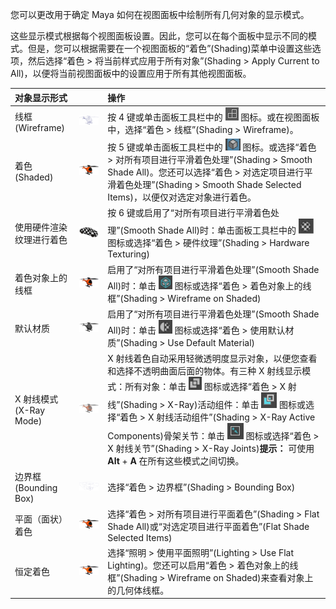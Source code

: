 您可以更改用于确定 Maya 如何在视图面板中绘制所有几何对象的显示模式。

这些显示模式根据每个视图面板设置。因此，您可以在每个面板中显示不同的模式。但是，您可以根据需要在一个视图面板的“着色”(Shading)菜单中设置这些选项，然后选择“着色 > 将当前样式应用于所有对象”(Shading > Apply Current to All)，以便将当前视图面板中的设置应用于所有其他视图面板。

| 对象显示形式             |                                                              | 操作                                                         |
| :----------------------- | :----------------------------------------------------------- | :----------------------------------------------------------- |
| 线框(Wireframe)          | ![img](./assets/GUID-5D1003A2-5993-4437-8268-238BBA79A40C.png) | 按 4 键或单击面板工具栏中的 ![img](./assets/GUID-4A1113ED-F886-4A07-92B2-7160F1378B96.png) 图标。或在视图面板中，选择“着色 > 线框”(Shading > Wireframe)。 |
| 着色(Shaded)             | ![img](./assets/GUID-E80D966B-800A-41C7-8174-3CC128235C35.png) | 按 5 键或单击面板工具栏中的 ![img](./assets/GUID-CB03400B-8C29-41AC-B19B-473C270D239B.png) 图标。或选择“着色 > 对所有项目进行平滑着色处理”(Shading > Smooth Shade All)。您还可以选择“着色 > 对选定项目进行平滑着色处理”(Shading > Smooth Shade Selected Items)，以便仅对选定对象进行着色。 |
| 使用硬件渲染纹理进行着色 | ![img](./assets/GUID-B2BE638E-F613-44B3-B231-6A5B2FC6C707.png) | 按 6 键或启用了“对所有项目进行平滑着色处理”(Smooth Shade All)时：单击面板工具栏中的 ![img](./assets/GUID-48EED097-7CF1-472D-8A35-95CC5BF30E6E.png) 图标或选择“着色 > 硬件纹理”(Shading > Hardware Texturing) |
| 着色对象上的线框         | ![img](./assets/GUID-0628413D-963B-45B8-93EC-4086C1177732.png) | 启用了“对所有项目进行平滑着色处理”(Smooth Shade All)时：单击 ![img](./assets/GUID-97F086C0-475D-4E32-A284-042481BE3F19.png) 图标或选择“着色 > 着色对象上的线框”(Shading > Wireframe on Shaded) |
| 默认材质                 | ![img](./assets/GUID-AEDB47C3-8565-48DA-8A7D-5E93FD479457.png) | 启用了“对所有项目进行平滑着色处理”(Smooth Shade All)时：单击 ![img](./assets/GUID-DBDFE2AF-2D91-45BE-8AD8-BB6F6AFAD815.png) 图标或选择“着色 > 使用默认材质”(Shading > Use Default Material) |
| X 射线模式(X-Ray Mode)   | ![img](./assets/GUID-4B1609D5-51BD-4A50-97FE-6760746427B9.png) | X 射线着色自动采用轻微透明度显示对象，以便您查看和选择不透明曲面后面的物体。有三种 X 射线显示模式：所有对象：单击 ![img](./assets/GUID-132BB56E-8F26-47A9-B2A3-75E927E03F9C.png) 图标或选择“着色 > X 射线”(Shading > X-Ray)活动组件：单击 ![img](./assets/GUID-252C6EE9-3A57-42F0-8927-897520105F8C.png) 图标或选择“着色 > X 射线活动组件”(Shading > X-Ray Active Components)骨架关节：单击 ![img](./assets/GUID-65B68880-BAFE-474E-893C-EC2598D68C8D.png) 图标或选择“着色 > X 射线关节”(Shading > X-Ray Joints)**提示：** 可使用 **Alt** + **A** 在所有这些模式之间切换。 |
| 边界框(Bounding Box)     | ![img](./assets/GUID-A1146D34-A2A4-44B4-906E-A03D85FCC6DA.png) | 选择“着色 > 边界框”(Shading > Bounding Box)                  |
| 平面（面状）着色         | ![img](./assets/GUID-69C3FD66-F6EF-4952-9795-71899904F770.png) | 选择“着色 > 对所有项目进行平面着色”(Shading > Flat Shade All)或“对选定项目进行平面着色”(Flat Shade Selected Items) |
| 恒定着色                 | ![img](./assets/GUID-8462B9C8-A938-4755-80BA-B82FB36065EB.png) | 选择“照明 > 使用平面照明”(Lighting > Use Flat Lighting)。您还可以启用“着色 > 着色对象上的线框”(Shading > Wireframe on Shaded)来查看对象上的几何体线框。 |
